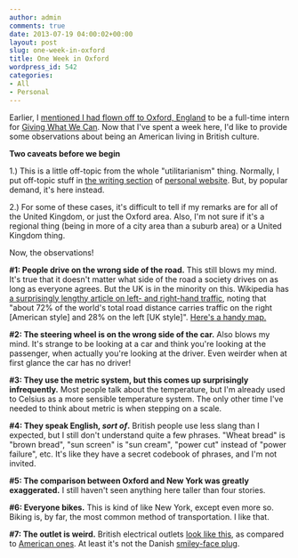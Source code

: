 ```yaml
---
author: admin
comments: true
date: 2013-07-19 04:00:02+00:00
layout: post
slug: one-week-in-oxford
title: One Week in Oxford
wordpress_id: 542
categories:
- All
- Personal
---
```


Earlier, I [mentioned I had flown off to Oxford, England](http://www.everydayutilitarian.com/essays/off-to-oxford/) to be a full-time intern for [Giving What We Can](http://www.givingwhatwecan.org).  Now that I've spent a week here, I'd like to provide some observations about being an American living in British culture.<!-- more -->

**Two caveats before we begin**

1.) This is a little off-topic from the whole "utilitarianism" thing.  Normally, I put off-topic stuff in [the writing section](http://www.peterhurford.com/writing.html) of [personal website](http://www.peterhurford.com).  But, by popular demand, it's here instead.

2.) For some of these cases, it's difficult to tell if my remarks are for all of the United Kingdom, or just the Oxford area.  Also, I'm not sure if it's a regional thing (being in more of a city area than a suburb area) or a United Kingdom thing.



Now, the observations!

**#1: People drive on the wrong side of the road.**  This still blows my mind.  It's true that it doesn't matter what side of the road a society drives on as long as everyone agrees.  But the UK is in the minority on this.  Wikipedia has [a surprisingly lengthy article on left- and right-hand traffic](), noting that "about 72% of the world's total road distance carries traffic on the right [American style] and 28% on the left [UK style]".  [Here's a handy map.](http://en.wikipedia.org/wiki/File:Countries_driving_on_the_left_or_right.svg)

**#2: The steering wheel is on the wrong side of the car.**  Also blows my mind.  It's strange to be looking at a car and think you're looking at the passenger, when actually you're looking at the driver.  Even weirder when at first glance the car has no driver!

**#3: They use the metric system, but this comes up surprisingly infrequently.**  Most people talk about the temperature, but I'm already used to Celsius as a more sensible temperature system.  The only other time I've needed to think about metric is when stepping on a scale.

**#4: They speak English, _sort of_.**  British people use less slang than I expected, but I still don't understand quite a few phrases.  "Wheat bread" is "brown bread", "sun screen" is "sun cream", "power cut" instead of "power failure", etc.  It's like they have a secret codebook of phrases, and I'm not invited.

**#5: The comparison between Oxford and New York was greatly exaggerated.**  I still haven't seen anything here taller than four stories.

**#6: Everyone bikes.** This is kind of like New York, except even more so.  Biking is, by far, the most common method of transportation.  I like that.

**#7: The outlet is weird.**  British electrical outlets [look like this](http://en.wikipedia.org/wiki/BS_1363), as compared to [American ones](http://en.wikipedia.org/wiki/NEMA_connector#NEMA_5).  At least it's not the Danish [smiley-face plug](http://en.wikipedia.org/wiki/Electrical_outlet#Danish_Section_107-2-D1_.2810.2F13.2F16.C2.A0A.2F250.C2.A0V_earthed.29.28Type_K.29).
